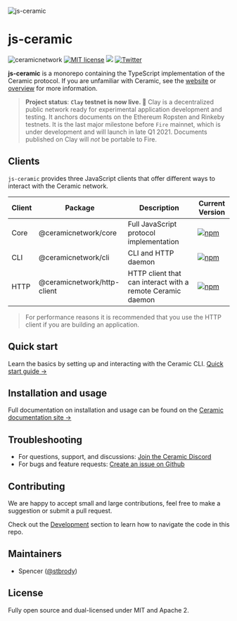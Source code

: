 ![js-ceramic](https://uploads-ssl.webflow.com/5e4b58d7f08158ece0209bbd/5fa2c8f21ad1fe0422b1dd60_js-ceramic-small.png)

# js-ceramic
![ceramicnetwork](https://circleci.com/gh/ceramicnetwork/js-ceramic.svg?style=shield)
[![MIT license](https://img.shields.io/badge/License-MIT-blue.svg)](https://lbesson.mit-license.org/)
[![](https://img.shields.io/badge/Chat%20on-Discord-orange.svg?style=flat)](https://discord.gg/6VRZpGP)
[![Twitter](https://img.shields.io/twitter/follow/ceramicnetwork?label=Follow&style=social)](https://twitter.com/ceramicnetwork)

**js-ceramic** is a monorepo containing the TypeScript implementation of the Ceramic protocol. If you are unfamiliar with Ceramic, see the [website](https://ceramic.network) or [overview](https://github.com/ceramicnetwork/ceramic) for more information.

> **Project status**: **`Clay` testnet is now live. 🚀**
> Clay is a decentralized public network ready for experimental application development and testing. It anchors documents on the Ethereum Ropsten and Rinkeby testnets. It is the last major milestone before `Fire` mainnet, which is under development and will launch in late Q1 2021. Documents published on Clay will *not* be portable to Fire.

## Clients

`js-ceramic` provides three JavaScript clients that offer different ways to interact with the Ceramic network.

| Client | Package | Description | Current Version |
| -- | -- | -- | -- |
| Core | @ceramicnetwork/core | Full JavaScript protocol implementation | [![npm](https://img.shields.io/npm/v/@ceramicnetwork/core)](https://www.npmjs.com/package/@ceramicnetwork/core) |
| CLI | @ceramicnetwork/cli | CLI and HTTP daemon | [![npm](https://img.shields.io/npm/v/@ceramicnetwork/cli)](https://www.npmjs.com/package/@ceramicnetwork/cli) |
| HTTP | @ceramicnetwork/http-client | HTTP client that can interact with a remote Ceramic daemon | [![npm](https://img.shields.io/npm/v/@ceramicnetwork/http-client)](https://www.npmjs.com/package/@ceramicnetwork/http-client) |

> For performance reasons it is recommended that you use the HTTP client if you are building an application.

## Quick start

Learn the basics by setting up and interacting with the Ceramic CLI. [Quick start guide →](https://developers.ceramic.network/build/quick-start/)

## Installation and usage

Full documentation on installation and usage can be found on the [Ceramic documentation site →](https://developers.ceramic.network/build/installation/)

## Troubleshooting

- For questions, support, and discussions: [Join the Ceramic Discord](https://chat.ceramic.network)
- For bugs and feature requests: [Create an issue on Github](https://github.com/ceramicnetwork/js-ceramic/issues)

## Contributing
We are happy to accept small and large contributions, feel free to make a suggestion or submit a pull request.

Check out the [Development](./DEVELOPMENT.md) section to learn how to navigate the code in this repo.


## Maintainers

- Spencer ([@stbrody](https://github.com/stbrody))

## License

Fully open source and dual-licensed under MIT and Apache 2.

